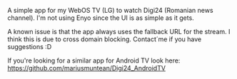 A simple app for my WebOS TV (LG) to watch Digi24 (Romanian news channel).
I'm not using Enyo since the UI is as simple as it gets.

A known issue is that the app always uses the fallback URL for the stream. I think this is due to cross domain blocking. Contact´me if you have suggestions :D

If you're looking for a similar app for Android TV look here: https://github.com/mariusmuntean/Digi24_AndroidTV

